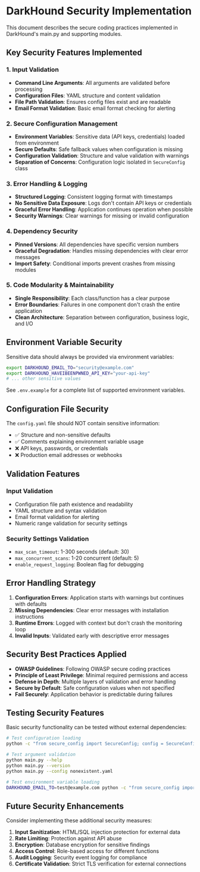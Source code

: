 # DarkHound Security Implementation

This document describes the secure coding practices implemented in DarkHound's main.py and supporting modules.

## Key Security Features Implemented

### 1. Input Validation
- **Command Line Arguments**: All arguments are validated before processing
- **Configuration Files**: YAML structure and content validation
- **File Path Validation**: Ensures config files exist and are readable
- **Email Format Validation**: Basic email format checking for alerting

### 2. Secure Configuration Management
- **Environment Variables**: Sensitive data (API keys, credentials) loaded from environment
- **Secure Defaults**: Safe fallback values when configuration is missing
- **Configuration Validation**: Structure and value validation with warnings
- **Separation of Concerns**: Configuration logic isolated in `SecureConfig` class

### 3. Error Handling & Logging
- **Structured Logging**: Consistent logging format with timestamps
- **No Sensitive Data Exposure**: Logs don't contain API keys or credentials
- **Graceful Error Handling**: Application continues operation when possible
- **Security Warnings**: Clear warnings for missing or invalid configuration

### 4. Dependency Security
- **Pinned Versions**: All dependencies have specific version numbers
- **Graceful Degradation**: Handles missing dependencies with clear error messages
- **Import Safety**: Conditional imports prevent crashes from missing modules

### 5. Code Modularity & Maintainability  
- **Single Responsibility**: Each class/function has a clear purpose
- **Error Boundaries**: Failures in one component don't crash the entire application
- **Clean Architecture**: Separation between configuration, business logic, and I/O

## Environment Variable Security

Sensitive data should always be provided via environment variables:

```bash
export DARKHOUND_EMAIL_TO="security@example.com"
export DARKHOUND_HAVEIBEENPWNED_API_KEY="your-api-key"
# ... other sensitive values
```

See `.env.example` for a complete list of supported environment variables.

## Configuration File Security

The `config.yaml` file should NOT contain sensitive information:
- ✅ Structure and non-sensitive defaults
- ✅ Comments explaining environment variable usage  
- ❌ API keys, passwords, or credentials
- ❌ Production email addresses or webhooks

## Validation Features

### Input Validation
- Configuration file path existence and readability
- YAML structure and syntax validation
- Email format validation for alerting
- Numeric range validation for security settings

### Security Settings Validation
- `max_scan_timeout`: 1-300 seconds (default: 30)
- `max_concurrent_scans`: 1-20 concurrent (default: 5)
- `enable_request_logging`: Boolean flag for debugging

## Error Handling Strategy

1. **Configuration Errors**: Application starts with warnings but continues with defaults
2. **Missing Dependencies**: Clear error messages with installation instructions
3. **Runtime Errors**: Logged with context but don't crash the monitoring loop
4. **Invalid Inputs**: Validated early with descriptive error messages

## Security Best Practices Applied

- **OWASP Guidelines**: Following OWASP secure coding practices
- **Principle of Least Privilege**: Minimal required permissions and access
- **Defense in Depth**: Multiple layers of validation and error handling
- **Secure by Default**: Safe configuration values when not specified
- **Fail Securely**: Application behavior is predictable during failures

## Testing Security Features

Basic security functionality can be tested without external dependencies:

```bash
# Test configuration loading
python -c "from secure_config import SecureConfig; config = SecureConfig()"

# Test argument validation  
python main.py --help
python main.py --version
python main.py --config nonexistent.yaml

# Test environment variable loading
DARKHOUND_EMAIL_TO=test@example.com python -c "from secure_config import SecureConfig; print(SecureConfig().get('alerting.email_to'))"
```

## Future Security Enhancements

Consider implementing these additional security measures:

1. **Input Sanitization**: HTML/SQL injection protection for external data
2. **Rate Limiting**: Protection against API abuse
3. **Encryption**: Database encryption for sensitive findings
4. **Access Control**: Role-based access for different functions
5. **Audit Logging**: Security event logging for compliance
6. **Certificate Validation**: Strict TLS verification for external connections